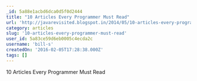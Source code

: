 ```yaml
---
_id: 5a88e1acbd6dca0d5f0d2444
title: "10 Articles Every Programmer Must Read"
url: 'http://javarevisited.blogspot.in/2014/05/10-articles-every-programmer-must-read.html'
category: articles
slug: '10-articles-every-programmer-must-read'
user_id: 5a83ce59d6eb0005c4ecda2c
username: 'bill-s'
createdOn: '2016-02-05T17:28:38.000Z'
tags: []
---
```


10 Articles Every Programmer Must Read
